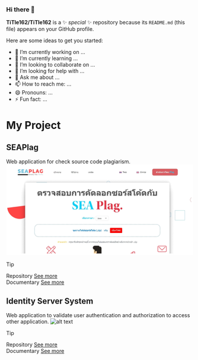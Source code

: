 ### Hi there 👋


**TiTle162/TiTle162** is a ✨ _special_ ✨ repository because its `README.md` (this file) appears on your GitHub profile.

Here are some ideas to get you started:

- 🔭 I’m currently working on ...
- 🌱 I’m currently learning ...
- 👯 I’m looking to collaborate on ...
- 🤔 I’m looking for help with ...
- 💬 Ask me about ...
- 📫 How to reach me: ...
- 😄 Pronouns: ...
- ⚡ Fun fact: ...

# My Project
## SEAPlag
Web application for check source code plagiarism.
![alt text](https://github.com/TiTle162/SEAPlag/blob/main/SEAP-Screens/Import%20Source%20Code%20Page.PNG?raw=true)
> [!TIP]
> Repository [See more](https://github.com/TiTle162/SEAPlag) <br>
> Documentary [See more](https://github.com/TiTle162/Identity-Server-System-Documentary)

## Identity Server System
Web application to validate user authentication and authorization to access other application.
![alt text](https://github.com/TiTle162/Identity-Server-System/blob/main/IDS-Screens/OAuth%20Login%20Page.png?raw=true)
> [!TIP]
> Repository [See more](https://github.com/TiTle162/Identity-Server-System) <br>
> Documentary [See more](https://github.com/TiTle162/Identity-Server-System-Documentary)

